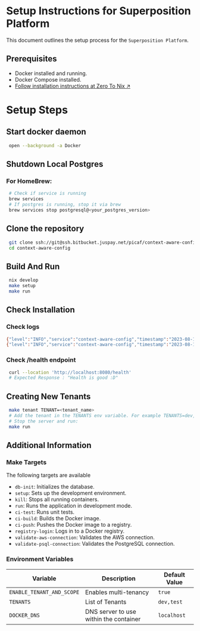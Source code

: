 # Setup Instructions for Superposition Platform

This document outlines the setup process for the `Superposition Platform`.

## Prerequisites

* Docker installed and running.
* Docker Compose installed.
* [Follow installation instructions at Zero To Nix ↗](https://zero-to-nix.com/start/install) 

# Setup Steps

## Start docker daemon
```bash
 open --background -a Docker
 ```
## Shutdown Local Postgres

### For HomeBrew: 
```bash
 # Check if service is running
 brew services
 # If postgres is running, stop it via brew
 brew services stop postgresql@<your_postgres_version>
```
## Clone the repository 
```bash
 git clone ssh://git@ssh.bitbucket.juspay.net/picaf/context-aware-config.git
 cd context-aware-config
```
## Build And Run
```bash
 nix develop
 make setup
 make run 
```
## Check Installation

### Check logs
 ```bash
 {"level":"INFO","service":"context-aware-config","timestamp":"2023-08-14T08:08:20.291Z","value":"starting 5 workers"}
 {"level":"INFO","service":"context-aware-config","timestamp":"2023-08-14T08:08:20.292Z","value":"Actix runtime found; starting in Actix runtime"}
```
### Check /health endpoint
```bash
 curl --location 'http://localhost:8080/health'
 # Expected Response : "Health is good :D"
```    

## Creating New Tenants
```bash 
 make tenant TENANT=<tenant_name> 
 # Add the tenant in the TENANTS env variable. For example TENANTS=dev,test,<tenant_name>
 # Stop the server and run: 
 make run
 ```
## Additional Information

### Make Targets
The following targets are available
* `db-init`: Initializes the database.
* `setup`: Sets up the development environment.
* `kill`: Stops all running containers.
* `run`: Runs the application in development mode.
* `ci-test`: Runs unit tests.
* `ci-build`: Builds the Docker image.
* `ci-push`: Pushes the Docker image to a registry.
* `registry-login`: Logs in to a Docker registry.
* `validate-aws-connection`: Validates the AWS connection.
* `validate-psql-connection`: Validates the PostgreSQL connection.

### Environment Variables
| Variable | Description | Default Value |
|---|---|---|
| `ENABLE_TENANT_AND_SCOPE` | Enables multi-tenancy | `true` |
| `TENANTS` | List of Tenants | `dev,test` |
| `DOCKER_DNS` | DNS server to use within the container | `localhost` |

